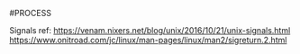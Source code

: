 #PROCESS

Signals ref:
https://venam.nixers.net/blog/unix/2016/10/21/unix-signals.html
https://www.onitroad.com/jc/linux/man-pages/linux/man2/sigreturn.2.html

